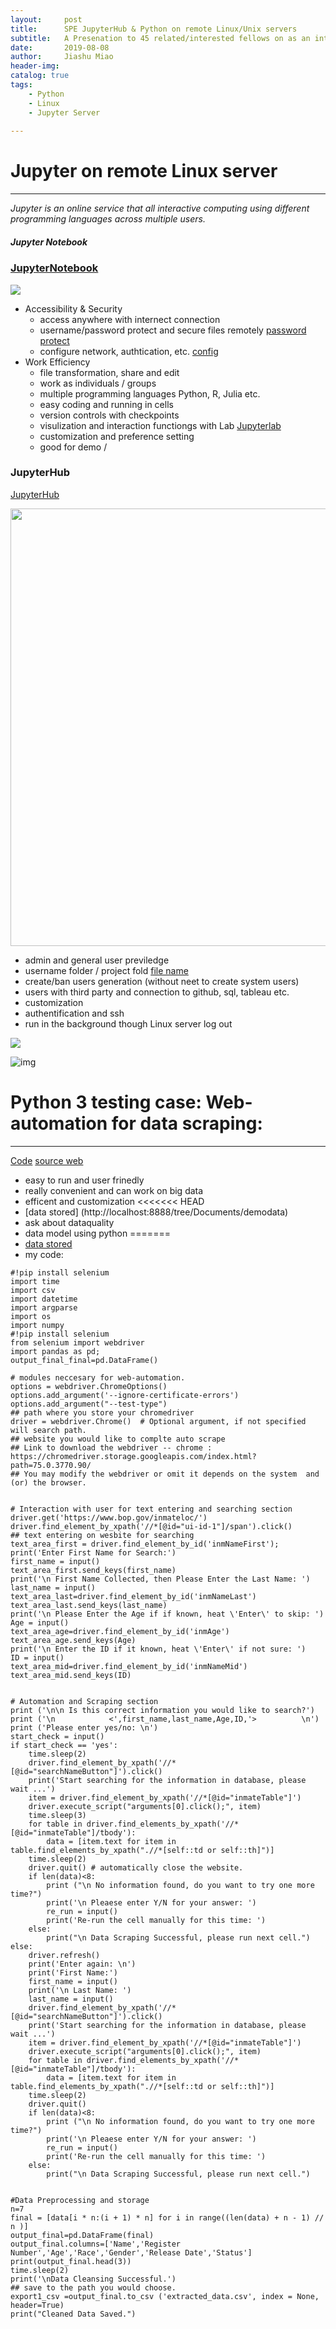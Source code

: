 ```yaml
---
layout:     post
title:      SPE JupyterHub & Python on remote Linux/Unix servers 
subtitle:   A Presenation to 45 related/interested fellows on as an intern at Sony Pictures 19 summer -- Architecture for R , Python and Julia environments with Corporate Data Science Project Initiatives. 
date:       2019-08-08
author:     Jiashu Miao
header-img: 
catalog: true
tags:
    - Python
    - Linux
    - Jupyter Server
    
---
```


# Jupyter on remote Linux server
------------------------------------------------
*Jupyter is an online service that all interactive computing using different programming languages across multiple users.*
##### Jupyter Notebook
### [JupyterNotebook](http://localhost:8888/login)

![](https://raw.githubusercontent.com/michaelmiaomiao/michaelmiaomiao.github.io/master/img/juypter-update-1.gif)

- Accessibility & Security
    - access anywhere with internect connection 
    - username/password protect and secure files remotely [password protect](http://localhost:8888/login)
    - configure network, authtication, etc.  [config](https://.com/michaelmiaomiao/SPE/blob/master/jupyter_notebook_config.py)
- Work Efficiency
	- file transformation, share and edit 
    - work as individuals / groups 
    - multiple programming languages Python, R, Julia etc. 
    - easy coding and running in cells
    - version controls with checkpoints 
    - visulization and interaction functiongs with Lab [Jupyterlab](https://hub.gke.mybinder.org/user/jupyterlab-jupyterlab-demo-dxmskblw/lab)
    - customization and preference setting 
    - good for demo / 

### JupyterHub 
[JupyterHub](http://.spe.sony.com:8888/hub/login)
<p><img src = "https://www.qnap.com/images/products/Application/notes/quai_JupyterHub_02.png" width = "700"></p>

- admin and general user previledge
- username folder / project fold [file name](http://.spe.sony.com:8888/user/tom/terminals/1)
- create/ban users generation (without neet to create system users) 
- users with third party and connection to github, sql, tableau etc. 
- customization 
- authentification and ssh
- run in the background though Linux server log out

![](https://raw.githubusercontent.com/michaelmiaomiao/michaelmiaomiao.github.io/master/img/o_jupyter_6.gif)

![img](https://jupyterhub.readthedocs.io/en/stable/_images/jhub-fluxogram.jpeg)

# Python 3 testing case: Web-automation for data scraping: 
------------------------------------------------------------
[Code](http://localhost:8888/notebooks/Documents/web_automation.ipynb)
[source web](https://www.bop.gov/inmateloc/)
- easy to run and user frinedly 
- really convenient and can work on big data 
- efficent and customization 
<<<<<<< HEAD
- [data stored] (http://localhost:8888/tree/Documents/demodata)
- ask about dataquality 
- data model using python 
=======
- [data stored](http://localhost:8888/tree/Documents/demodata)
- my code: 

```
#!pip install selenium
import time
import csv
import datetime
import argparse
import os
import numpy
#!pip install selenium
from selenium import webdriver
import pandas as pd;
output_final_final=pd.DataFrame()

# modules neccesary for web-automation.
options = webdriver.ChromeOptions()
options.add_argument('--ignore-certificate-errors')
options.add_argument("--test-type")
## path where you store your chromedriver 
driver = webdriver.Chrome()  # Optional argument, if not specified will search path.
## website you would like to complte auto scrape
## Link to download the webdriver -- chrome : https://chromedriver.storage.googleapis.com/index.html?path=75.0.3770.90/
## You may modify the webdriver or omit it depends on the system  and (or) the browser.


# Interaction with user for text entering and searching section
driver.get('https://www.bop.gov/inmateloc/')
driver.find_element_by_xpath('//*[@id="ui-id-1"]/span').click()
## text entering on wesbite for searching
text_area_first = driver.find_element_by_id('inmNameFirst');
print('Enter First Name for Search:')
first_name = input()
text_area_first.send_keys(first_name)
print('\n First Name Collected, then Please Enter the Last Name: ')
last_name = input()
text_area_last=driver.find_element_by_id('inmNameLast')
text_area_last.send_keys(last_name)
print('\n Please Enter the Age if if known, heat \'Enter\' to skip: ')
Age = input()
text_area_age=driver.find_element_by_id('inmAge')
text_area_age.send_keys(Age)
print('\n Enter the ID if it known, heat \'Enter\' if not sure: ')
ID = input()
text_area_mid=driver.find_element_by_id('inmNameMid')
text_area_mid.send_keys(ID)


# Automation and Scraping section
print ('\n\n Is this correct information you would like to search?')
print ('\n            <',first_name,last_name,Age,ID,'>          \n')
print ('Please enter yes/no: \n')
start_check = input()
if start_check == 'yes':
    time.sleep(2)
    driver.find_element_by_xpath('//*[@id="searchNameButton"]').click()
    print('Start searching for the information in database, please wait ...')
    item = driver.find_element_by_xpath('//*[@id="inmateTable"]')
    driver.execute_script("arguments[0].click();", item)
    time.sleep(3)
    for table in driver.find_elements_by_xpath('//*[@id="inmateTable"]/tbody'):
        data = [item.text for item in table.find_elements_by_xpath(".//*[self::td or self::th]")]
    time.sleep(2)
    driver.quit() # automatically close the website. 
    if len(data)<8:
        print ("\n No information found, do you want to try one more time?")        
        print('\n Pleaese enter Y/N for your answer: ')
        re_run = input()
        print('Re-run the cell manually for this time: ')
    else:
        print("\n Data Scraping Successful, please run next cell.")
else:
    driver.refresh()
    print('Enter again: \n')
    print('First Name:')
    first_name = input()
    print('\n Last Name: ')
    last_name = input()
    driver.find_element_by_xpath('//*[@id="searchNameButton"]').click()
    print('Start searching for the information in database, please wait ...')
    item = driver.find_element_by_xpath('//*[@id="inmateTable"]')
    driver.execute_script("arguments[0].click();", item)
    for table in driver.find_elements_by_xpath('//*[@id="inmateTable"]/tbody'):
        data = [item.text for item in table.find_elements_by_xpath(".//*[self::td or self::th]")]
    time.sleep(2)
    driver.quit()
    if len(data)<8:
        print ("\n No information found, do you want to try one more time?")        
        print('\n Pleaese enter Y/N for your answer: ')
        re_run = input()
        print('Re-run the cell manually for this time: ')
    else:
        print("\n Data Scraping Successful, please run next cell.")
 
 
#Data Preprocessing and storage
n=7
final = [data[i * n:(i + 1) * n] for i in range((len(data) + n - 1) // n )]  
output_final=pd.DataFrame(final)
output_final.columns=['Name','Register Number','Age','Race','Gender','Release Date','Status']
print(output_final.head(3))
time.sleep(2)
print('\nData Cleansing Successful.')
## save to the path you would choose.
export1_csv =output_final.to_csv ('extracted_data.csv', index = None, header=True)
print("Cleaned Data Saved.")   
```
 
